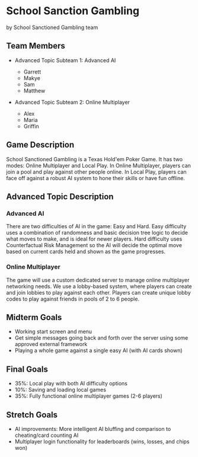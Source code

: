 # School Sanction Gambling

by School Sanctioned Gambling team

## Team Members
* Advanced Topic Subteam 1: Advanced AI
	* Garrett
	* Makye
	* Sam
	* Matthew

* Advanced Topic Subteam 2: Online Multiplayer
	* Alex
	* Maria
	* Griffin

## Game Description

School Sanctioned Gambling is a Texas Hold'em Poker Game. It has two modes: Online Multiplayer and Local Play. In Online Multiplayer, players can join a pool and play against other people online. In Local Play, players can face off against a robust AI system to hone their skills or have fun offline.

## Advanced Topic Description

### Advanced AI

There are two difficulties of AI in the game: Easy and Hard. Easy difficulty uses a combination of randomness and basic decision tree logic to decide what moves to make, and is ideal for newer players. Hard difficulty uses Counterfactual Risk Management so the AI will decide the optimal move based on current cards held and shown as the game progresses.
 
### Online Multiplayer

The game will use a custom dedicated server to manage online multiplayer networking needs. We use a lobby-based system, where players can create and join lobbies to play against each other. Players can create unique lobby codes to play against friends in pools of 2 to 6 people.

## Midterm Goals

* Working start screen and menu
* Get simple messages going back and forth over the server using some approved external framework
* Playing a whole game against a single easy AI (with AI cards shown)

## Final Goals

* 35%: Local play with both AI difficulty options
* 10%: Saving and loading local games
* 35%: Fully functional online multiplayer games (2-6 players)

## Stretch Goals

* AI improvements: More intelligent AI bluffing and comparison to cheating/card counting AI
* Multiplayer login functionality for leaderboards (wins, losses, and chips won)
